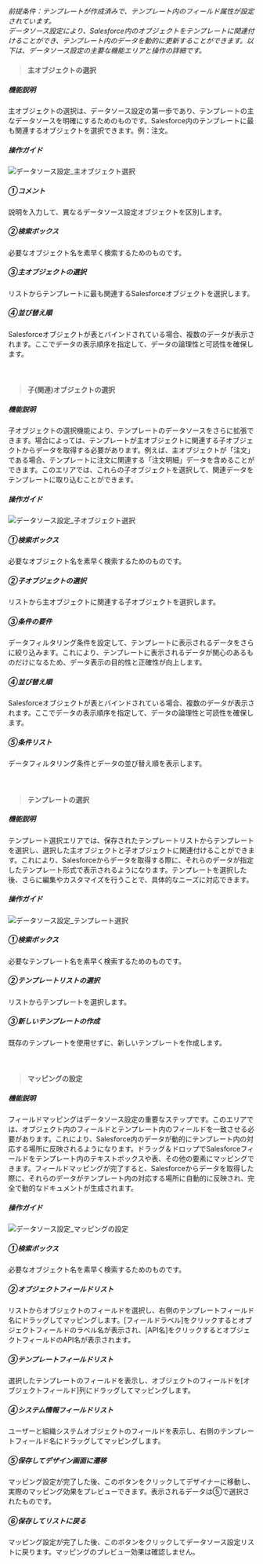 <h5 id="start"></h5>

*前提条件：テンプレートが作成済みで、テンプレート内のフィールド属性が設定されています。*<br/>
*データソース設定により、Salesforce内のオブジェクトをテンプレートに関連付けることができ、テンプレート内のデータを動的に更新することができます。以下は、データソース設定の主要な機能エリアと操作の詳細です。*

> #### 主オブジェクトの選択
##### 機能説明<br/>
主オブジェクトの選択は、データソース設定の第一歩であり、テンプレートの主なデータソースを明確にするためのものです。Salesforce内のテンプレートに最も関連するオブジェクトを選択できます。例：注文。<br/>

##### 操作ガイド<br/>
![データソース設定_主オブジェクト選択](../_images/jp/データソース設定_主オブジェクト選択.png)

<h5>①コメント</h5>
説明を入力して、異なるデータソース設定オブジェクトを区別します。

<h5>②検索ボックス</h5>
必要なオブジェクト名を素早く検索するためのものです。

<h5>③主オブジェクトの選択</h5>
リストからテンプレートに最も関連するSalesforceオブジェクトを選択します。

<h5>④並び替え順</h5>
Salesforceオブジェクトが表とバインドされている場合、複数のデータが表示されます。ここでデータの表示順序を指定して、データの論理性と可読性を確保します。
<br/>
<br/>
<br/>

> #### 子(関連)オブジェクトの選択
##### 機能説明<br/>
子オブジェクトの選択機能により、テンプレートのデータソースをさらに拡張できます。場合によっては、テンプレートが主オブジェクトに関連する子オブジェクトからデータを取得する必要があります。例えば、主オブジェクトが「注文」である場合、テンプレートに注文に関連する「注文明細」データを含めることができます。このエリアでは、これらの子オブジェクトを選択して、関連データをテンプレートに取り込むことができます。

##### 操作ガイド<br/>
![データソース設定_子オブジェクト選択](../_images/jp/データソース設定_子オブジェクト選択.png)

<h5>①検索ボックス</h5>
必要なオブジェクト名を素早く検索するためのものです。

<h5>②子オブジェクトの選択</h5>
リストから主オブジェクトに関連する子オブジェクトを選択します。

<h5>③条件の要件</h5>
データフィルタリング条件を設定して、テンプレートに表示されるデータをさらに絞り込みます。これにより、テンプレートに表示されるデータが関心のあるものだけになるため、データ表示の目的性と正確性が向上します。

<h5>④並び替え順</h5>
Salesforceオブジェクトが表とバインドされている場合、複数のデータが表示されます。ここでデータの表示順序を指定して、データの論理性と可読性を確保します。

<h5>⑤条件リスト</h5>
データフィルタリング条件とデータの並び替え順を表示します。
<br/>
<br/>
<br/>

> #### テンプレートの選択
##### 機能説明<br/>
テンプレート選択エリアでは、保存されたテンプレートリストからテンプレートを選択し、選択した主オブジェクトと子オブジェクトに関連付けることができます。これにより、Salesforceからデータを取得する際に、それらのデータが指定したテンプレート形式で表示されるようになります。テンプレートを選択した後、さらに編集やカスタマイズを行うことで、具体的なニーズに対応できます。

##### 操作ガイド<br/>
![データソース設定_テンプレート選択](../_images/jp/データソース設定_テンプレート選択.png)

<h5>①検索ボックス</h5>
必要なテンプレート名を素早く検索するためのものです。

<h5>②テンプレートリストの選択</h5>
リストからテンプレートを選択します。

<h5>③新しいテンプレートの作成</h5>
既存のテンプレートを使用せずに、新しいテンプレートを作成します。
<br/>
<br/>
<br/>

> #### マッピングの設定
##### 機能説明<br/>
フィールドマッピングはデータソース設定の重要なステップです。このエリアでは、オブジェクト内のフィールドとテンプレート内のフィールドを一致させる必要があります。これにより、Salesforce内のデータが動的にテンプレート内の対応する場所に反映されるようになります。ドラッグ＆ドロップでSalesforceフィールドをテンプレート内のテキストボックスや表、その他の要素にマッピングできます。フィールドマッピングが完了すると、Salesforceからデータを取得した際に、それらのデータがテンプレート内の対応する場所に自動的に反映され、完全で動的なドキュメントが生成されます。

##### 操作ガイド<br/>
![データソース設定_マッピングの設定](../_images/jp/データソース設定_マッピングの設定.png)

<h5>①検索ボックス</h5>
必要なオブジェクト名を素早く検索するためのものです。 

<h5>②オブジェクトフィールドリスト</h5>
リストからオブジェクトのフィールドを選択し、右側のテンプレートフィールド名にドラッグしてマッピングします。[フィールドラベル]をクリックするとオブジェクトフィールドのラベル名が表示され、[API名]をクリックするとオブジェクトフィールドのAPI名が表示されます。

<h5>③テンプレートフィールドリスト</h5>
選択したテンプレートのフィールドを表示し、オブジェクトのフィールドを[オブジェクトフィールド]列にドラッグしてマッピングします。

<h5>④システム情報フィールドリスト</h5>
ユーザーと組織システムオブジェクトのフィールドを表示し、右側のテンプレートフィールド名にドラッグしてマッピングします。

<h5>⑤保存してデザイン画面に遷移</h5>
マッピング設定が完了した後、このボタンをクリックしてデザイナーに移動し、実際のマッピング効果をプレビューできます。表示されるデータは⑤で選択されたものです。

<h5>⑥保存してリストに戻る</h5>
マッピング設定が完了した後、このボタンをクリックしてデータソース設定リストに戻ります。マッピングのプレビュー効果は確認しません。
<br/>
<br/>
<br/>